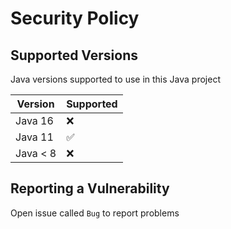 # Security Policy

## Supported Versions

Java versions supported to use in this Java project

| Version | Supported          |
| ------- | ------------------ |
| Java 16   | :x:                |
| Java 11   | :white_check_mark: |
| Java < 8   | :x:                |

## Reporting a Vulnerability

 Open issue called `Bug` to report problems
